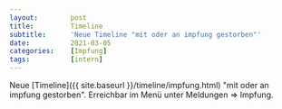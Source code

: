 ```yaml
---
layout:        post
title:         Timeline
subtitle:      'Neue Timeline "mit oder an impfung gestorben"'
date:          2021-03-05
categories:    [Impfung]
tags:          [intern]
---
```

Neue [Timeline]({{ site.baseurl }}/timeline/impfung.html) "mit oder an impfung gestorben". Erreichbar im Menü unter Meldungen => Impfung.
